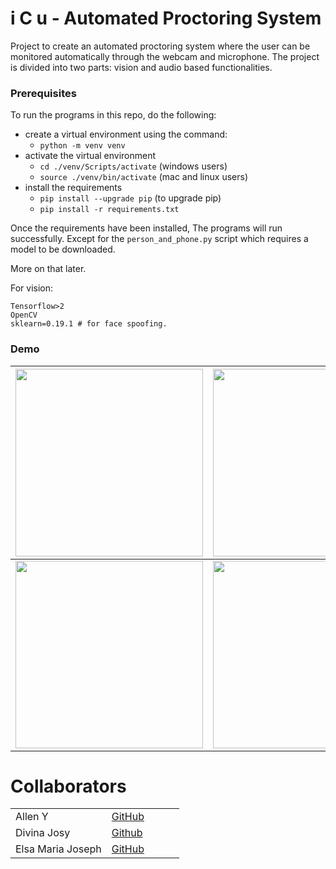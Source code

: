 # i C u - Automated Proctoring System

Project to create an automated proctoring system where the user can be monitored automatically through the webcam and microphone. The project is divided into two parts: vision and audio based functionalities. 
### Prerequisites
To run the programs in this repo, do the following:
- create a virtual environment using the command:
  - `python -m venv venv`
- activate the virtual environment
  - `cd ./venv/Scripts/activate` (windows users)
  - `source ./venv/bin/activate` (mac and linux users)
- install the requirements
  - `pip install --upgrade pip` (to upgrade pip)
  - `pip install -r requirements.txt`

Once the requirements have been installed, The programs will run successfully.
Except for the `person_and_phone.py` script which requires a model to be downloaded.

More on that later.


For vision:
```
Tensorflow>2
OpenCV
sklearn=0.19.1 # for face spoofing.

```


### Demo

| <img src="https://github.com/Alleny244/Monitoring_System/assets/56961826/50438f25-8187-474e-80c4-fefe4ec69e5b"  width="300" height="300"> | <img src="https://github.com/Alleny244/Monitoring_System/assets/56961826/43d905e0-9d83-4e47-a95f-25cdf8a23181"  width="300" height="300">                        |
| ----------------------------------- | ----------------------------------- |
| <img src="https://github.com/Alleny244/Monitoring_System/assets/56961826/43d905e0-9d83-4e47-a95f-25cdf8a23181"  width="300" height="300"> | <img src="https://github.com/Alleny244/Monitoring_System/assets/56961826/abfacc94-acb3-4f42-af8c-750f7073f86e"  width="300" height="300">  |

  
# Collaborators
  | |  |  |  |  |
  | ------------- | ------------- | ------------- | ------------- | ------------- |
  | Allen Y| [GitHub](https://github.com/Alleny244) | 
  |      Divina Josy | [Github](https://github.com/diina7) |
  |    Elsa Maria Joseph   | [GitHub](https://github.com/Lza-etc) | 
